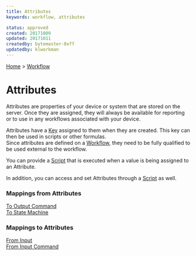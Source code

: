 ```yaml
---
title: Attributes
keywords: workflow, attributes

status: approved
created: 20171009
updated: 20171011
createdby: bytemaster-0xff
updatedby: klworkman
---
```

[Home](../Index.md) > [Workflow](Index.md)

# Attributes

Attributes are properties of your device or system that are stored on the server. Once they are assigned, they will always
be available for reporting or to use in any workflows associated with your device.

Attributes have a [Key](https://github.com/LagoVista/docs/blob/master/Topics/Keys.md) assigned to them when they are created.  This key can then be used in scripts or other formulas.  
Since attributes are defined on a [Workflow](Index.md), they need to be fully qualified to be used external to the workflow.

You can provide a [Script](../Scripting/AttributeOnSet.md) that is executed when a value is being assigned to an Attribute.

In addition, you can access and set Attributes through a [Script](../Scripting/WorkingWithAttributes.md) as well.

### Mappings from Attributes

[To Output Command](./Mappings/AttributeToOutputCommand.md)  
[To State Machine](./Mappings/AttributeToStateMachine.md)  

### Mappings to Attributes

[From Input](./Mappings/InputToAttribute.md)  
[From Input Command](./Mappings/InputCommandToAttribute.md)  

